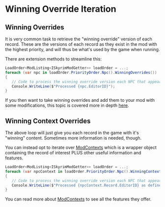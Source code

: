 # Winning Override Iteration
## Winning Overrides
It is very common task to retrieve the "winning override" version of each record.  These are the versions of each record as they exist in the mod with the highest priority, and will thus be what's used by the game when running.

There are extension methods to streamline this:
```csharp
LoadOrder<ModListing<ISkyrimModGetter>> loadOrder = ...;
foreach (var npc in loadOrder.PriorityOrder.Npc().WinningOverrides())
{
   // Code to process the winning override version each NPC that appears on the loadorder
   Console.WriteLine($"Processed {npc.EditorID}");
}
```

If you then want to take winning overrides and add them to your mod with some modifications, this topic is covered more in depth [here](../plugins/Create,-Duplicate,-and-Override.md#getoraddasoverride).

## Winning Context Overrides
The above loop will just give you each record in the game with it's "winning" content.  Sometimes more information is needed, though.

You can instead opt to iterate over [ModContexts](../linkcache/ModContexts.md) which is a wrapper object containing the record of interest PLUS other useful information and features.

```csharp
LoadOrder<ModListing<ISkyrimModGetter>> loadOrder = ...;
foreach (var npcContext in loadOrder.PriorityOrder.Npc().WinningContextOverrides())
{
   // Code to process the winning override version each NPC that appears on the loadorder
   Console.WriteLine($"Processed {npcContext.Record.EditorID} as defined in mod {npcContext.ModKey}");
}
```

You can read more about [ModContexts](../linkcache/ModContexts.md) to see all the features they offer.
